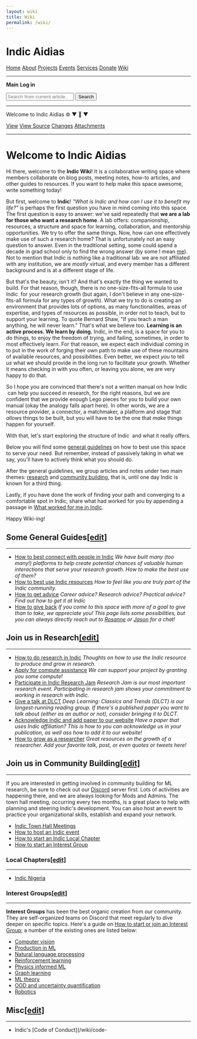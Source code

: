 ```yaml
---
layout: wiki
title: Wiki
permalink: /wiki/
---
```




# Indic Aidias

[Home](index.html#home) [About](about.html#about) [Projects](projects.html#projects) [Events](events.html#events) [Services](services.html#services) [Donate](donate.html#donate) [Wiki](wiki.html#wiki)

---

**Main** **Log in**

<input type="search" placeholder="Search from current article..." class="search-input"> <button class="search-button">Search</button>

---

Welcome to Indic Aidias ⚙️ ▼ 📄 ▼

[View](#) [View Source](#) [Changes](#) [Attachments](#)

---

# Welcome to Indic Aidias

Hi there, welcome to the **Indic Wiki**! It is a collaborative writing space where members collaborate on blog posts, meeting notes, how-to articles, and other guides to resources. If you want to help make this space awesome, write something today!

But first, welcome to **Indic**! *"What is Indic and how can I use it to benefit my life?"* is perhaps the first question you have in mind coming into this space. The first question is easy to answer: we've said repeatedly that **we are a lab for those who want a research home**. A lab offers: companionship, resources, a structure and space for learning, collaboration, and mentorship opportunities. We try to offer the same things. Now, how can one effectively make use of such a research home? That is unfortunately not an easy question to answer. Even in the traditional setting, some could spend a decade in grad school only to find the wrong answer (by some I mean [me](https://rosanneliu.com)). Not to mention that Indic is nothing like a traditional lab: we are not affiliated with any institution, we are *mostly* virtual, and every member has a different background and is at a different stage of life.

But that's the beauty, isn't it? And that's exactly the thing we wanted to build. For that reason, though, there is no one-size-fits-all formula to use Indic  for your research growth (but again, I don't believe in any one-size-fits-all formula for any types of growth). What we try to do is creating an environment that provides lots of options, as many functionalities, areas of expertise, and types of resources as possible, in order not to teach, but to support your learning. To quote Bernard Shaw, "If you teach a man anything, he will never learn." That's what we believe too. **Learning is an active process. We learn by doing.** Indic, in the end, is a space for you to do things, to enjoy the freedom of trying, and failing, sometimes, in order to most effectively learn. For that reason, we expect each individual coming in to put in the work of forging their own path to make use of these mountains of available resources, and possibilities. Even better, we expect *you* to tell *us* what we should provide in the long run to facilitate your growth. Whether it means checking in with you often, or leaving you alone, we are very happy to do that.

So I hope you are convinced that there's not a written manual on how Indic  can help you succeed in research, for the right reasons, but we are confident that we provide enough Lego pieces for you to build your own manual (okay the analogy falls apart here). In other words, we are a resource provider, a connector, a matchmaker, a platform and stage that *allows* things to be built, but you will have to be the one that *make* things happen for yourself.

With that, let's start exploring the structure of Indic  and what it really offers.

Below you will find some [general guidelines](#wiki-toc-some-general-guides) on how to best use this space to serve your need. But remember, instead of passively taking in what we say, you'll have to actively think what you should do.

After the general guidelines, we group articles and notes under two main themes: [research](#wiki-toc-join-us-in-research) and [community building](#wiki-toc-join-us-in-community-building), that is, until one day Indic is known for a third thing.

Lastly, if you have done the work of finding your path and converging to a comfortable spot in Indic, share what had worked for you by appending a passage in [What worked for me in Indic](/wiki/what-worked-for-me/).

Happy Wiki-ing!

## Some General Guides[[edit]](#wiki-toc-some-general-guides)

---

* [How to best connect with people in Indic](/wiki/how-to-have-best-human-interactions/) *We have built many (too many!) platforms to help create potential chances of valuable human interactions that serve your research growth. How to make the best use of them?*
* [How to best use Indic resources](/wiki/how-to-get-involved/) *How to feel like you are truly part of the Indic community.*
* [How to get advice](/wiki/how-to-get-advice/) *Career advice? Research advice? Practical advice? Find out how to get it at Indic*
* [How to give back](/wiki/what-mlc-wants-from-you/) *If you come to this space with more of a goal to give than to take, we appreciate you! This page lists some possibilities, but you can always directly reach out to [Rosanne](https://rosanneliu.com/) or [Jason](https://yosinski.com/) for a chat!*

## Join us in Research[[edit]](#wiki-toc-join-us-in-research)

---

* [How to do research in Indic](/wiki/how-do-research-mlc/) *Thoughts on how to use the Indic resource to produce and grow in research.*
* [Apply for compute assistance](/wiki/ask-mlc-compute-assistance/) *We can support your project by granting you some compute!*
* [Participate in Indic Research Jam](/wiki/research-jam/) *Research Jam is our most important research event. Participating in research jam shows your commitment to working in research with Indic.*
* [Give a talk at DLCT](/wiki/give-talk-at-dlct/) *Deep Learning: Classics and Trends (DLCT) is our longest-running reading group. If there's a published paper you want to talk about (either as an author or not), consider bringing it to DLCT.*
* [Acknowledge Indic and add paper to our website](/wiki/add-your-paper-projects-page/) *Have a paper that uses Indic affiliation? This is how to you can acknowledge us in your publication, as well ass how to add it to our website!*
* [How to grow as a researcher](/wiki/how-grow-researcher/) *Great resources on the growth of a researcher. Add your favorite talk, post, or even quotes or tweets here!*

## Join us in Community Building[[edit]](#wiki-toc-join-us-in-community-building)

---

If you are interested in getting involved in community building for ML research, be sure to check out our [Discord](https://discord.gg/nNJ4GBPZm9) server first. Lots of activities are happening there, and we are always looking for Mods and Admins. The town hall meeting, occurring every two months, is a great place to help with planning and steering Indic's development. You can also host an event to practice your organizational skills, establish and expand your network.

* [Indic Town Hall Meetings](/wiki/mlc-town-hall-meetings/)
* [How to host an Indic event](/wiki/host-mlc-event/)
* [How to start an Indic Local Chapter](/wiki/how-start-mlc-local-chapter/)
* [How to start an Interest Group](/wiki/how-start-or-join-interest-group/)

### Local Chapters[[edit]](#wiki-toc-local-chapters)

---

* [Indic Nigeria](/wiki/mlc-nigeria/)

### Interest Groups[[edit]](#wiki-toc-interest-groups)

---

**Interest Groups** has been the best organic creation from our community. They are self-organized teams on Discord that meet regularly to dive deeper on specific topics. Here's a guide on [How to start or join an Interest Group](/wiki/how-start-or-join-interest-group/); a number of the existing ones are listed below:

* [Computer vision](/wiki/ig_cv/)
* [Production in ML](http://mlip.shor.tn/notion)
* [Natural language processing](/wiki/ig_nlp/)
* [Reinforcement learning](/wiki/ig_rl/)
* [Physics informed ML](/wiki/ig_phys/)
* [Graph learning](/wiki/ig_graph/)
* [ML theory](/wiki/ig_theory/)
* [OOD and uncertainty quantification](/wiki/ig_ood/)
* [Robotics](https://ml-collective.github.io/robotics/)

## Misc[[edit]](#wiki-toc-misc)

---

* Indic's [Code of Conduct](/wiki/code-